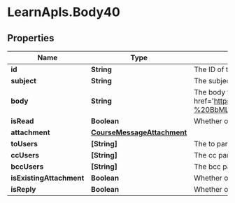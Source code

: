 # LearnApIs.Body40

## Properties
Name | Type | Description | Notes
------------ | ------------- | ------------- | -------------
**id** | **String** | The ID of the message | [optional] 
**subject** | **String** | The subject of the message | [optional] 
**body** | **String** | The body text of the message. This field supports BbML; see &lt;a target&#x3D;&#x27;_blank&#x27; href&#x3D;&#x27;https://docs.blackboard.com/learn/REST/Blackboard%20Markup%20Language%20-%20BbML.html&#x27;&gt;here&lt;/a&gt; for more information. | [optional] 
**isRead** | **Boolean** | Whether or not the message has been read | [optional] 
**attachment** | [**CourseMessageAttachment**](CourseMessageAttachment.md) |  | [optional] 
**toUsers** | **[String]** | The to participants of the message | [optional] 
**ccUsers** | **[String]** | The cc participants of the message | [optional] 
**bccUsers** | **[String]** | The bcc participants of the message | [optional] 
**isExistingAttachment** | **Boolean** | Whether or not the attachment is the existing attachment for the message | [optional] 
**isReply** | **Boolean** | Whether or not this message is a reply to another message | [optional] 
